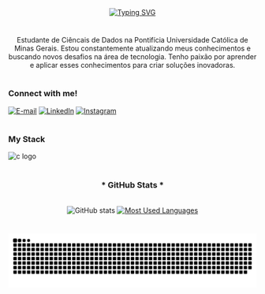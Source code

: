 <div align="center">
  <a href="https://git.io/typing-svg">
    <img src="https://readme-typing-svg.demolab.com?font=Fira+Code&weight=600&size=32&pause=1000&color=00008B&center=true&vCenter=true&width=500&lines=Welcome+to+my+profile!" alt="Typing SVG">
  </a>
</div>

#

<p align="center">Estudante de Ciêncais de Dados  na Pontifícia Universidade Católica de Minas Gerais.
Estou constantemente atualizando meus conhecimentos e buscando novos desafios na área de tecnologia. Tenho paixão por aprender e aplicar esses conhecimentos para criar soluções inovadoras.
  
#



<h3 align="left">Connect with me!</h3>

[![E-mail](https://img.shields.io/badge/-Email-000?style=for-the-badge&logo=microsoft-outlook&logoColor=FF00F6&color:FFF)](mailto:Rafael.pinheiro26@hotmail.com)
[![LinkedIn](https://img.shields.io/badge/-LinkedIn-000?style=for-the-badge&logo=linkedin&logoColor=FF00F6&color:FFF)](https://www.linkedin.com/in/rafael-cabral-185994235/)
[![Instagram](https://img.shields.io/badge/-Instagram-000?style=for-the-badge&logo=instagram&logoColor=FF00F6&color:FFF)](https://www.instagram.com/faelccp/)

#

<h3 align="left">My Stack </h3>

<div align="left">
  
  <img src="https://cdn.jsdelivr.net/gh/devicons/devicon/icons/c/c-original.svg" height="25" alt="c logo"  />
  <img width="8" />

</div>

#

<div style="text-align: center;" align="center">
  <h3>* GitHub Stats *</h3>
  <br>
  <img src="https://github-readme-stats-git-masterrstaa-rickstaa.vercel.app/api?username=Fael26&hide_title=true&show_icons=true&include_all_commits=false&count_private=true&line_height=25&hide=issues&bg_color=000&title_color=FF00F6&text_color=FFF&border_radius=3&border_color=36123c&icon_color=FF00F6&theme=jolly" alt="GitHub stats">

  <a href="https://github.com/Fael26/github-readme-stats">
    <img src="https://github-readme-stats-git-masterrstaa-rickstaa.vercel.app/api/top-langs/?username=Fael26&line_height=10&card_width=290&layout=compact&hide_title=false&count_private=true&langs_count=4&show_icons=true&title_color=FF00F6&hide=html,scss,less&bg_color=000&text_color=8B8B8B&border_radius=3&border_color=561760&count_private=true" alt="Most Used Languages">
  </a>
</div>


#

<picture align="center">
  <source media="(prefers-color-scheme: dark)" srcset="https://raw.githubusercontent.com/Fael26/Fael26/output/github-contribution-grid-snake-dark.svg">
  <source media="(prefers-color-scheme: light)" srcset="https://raw.githubusercontent.com/Fael26/Fael26/output/github-contribution-grid-snake-dark.svg">
  <img align="center" alt="github contribution grid snake animation" src="https://raw.githubusercontent.com/Fael26/Fael26/output/github-contribution-grid-snake.svg">
</picture>
<br><br>

